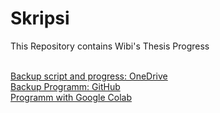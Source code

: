 # Skripsi
This Repository contains Wibi's Thesis Progress

<br>[Backup script and progress: OneDrive](https://mailunpadac-my.sharepoint.com/personal/wibi20001_mail_unpad_ac_id/_layouts/15/onedrive.aspx?id=%2Fpersonal%2Fwibi20001%5Fmail%5Funpad%5Fac%5Fid%2FDocuments%2FSkripsi%2FBimbingan&view=0)
<br>[Backup Programm: GitHub](https://github.com/WibiAnto/Skripsi/tree/main/Program)
<br>[Programm with Google Colab](https://colab.research.google.com/drive/1M9Hh0Ddj6YymGyadw5MK3_9y_WWwAN4M)